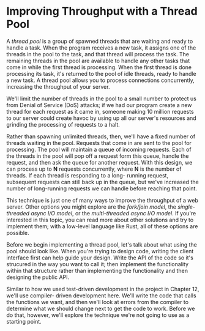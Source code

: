 # Improving Throughput with a Thread Pool

A *thread pool* is a group of spawned threads that are waiting and ready to handle a task. When the
program receives a new task, it assigns one of the threads in the pool to the task, and that thread
will process the task. The remaining threads in the pool are available to handle any other tasks that
come in while the first thread is processing. When the first thread is done processing its task, it's
returned to the pool of idle threads, ready to handle a new task.  A thread pool allows you to process
connections concurrently, increasing the throughput of your server.

We'll limit the number of threads in the pool to a small number to protect us from Denial of Service
(DoS) attacks; if we had our program create a new thread for each request as it came in, someone
making 10 million requests to our server could create havoc by using up all our server's resources
and grinding the processing of requests to a halt.

Rather than spawning unlimited threads, then, we'll have a fixed number of threads waiting in the
pool. Requests that come in are sent to the pool for processing. The pool will maintain a queue of
incoming requests. Each of the threads in the pool will pop off a request form this queue, handle the
request, and then ask the queue for another request. With this design, we can process up to **N**
requests concurrently, where **N** is the number of threads. If each thread is responding to a long-
running request, subsequent requests can still back up in the queue, but we've increased the
number of long-running requests we can handle before reaching that point.

This technique is just one of many ways to improve the throughput of a web server. Other options
you might explore are the *fork/join model*, the *single-threaded async I/O model*, or the *multi-threaded*
*async I/O model*. If you're interested in this topic, you can read more about other solutions and try to
implement them; with a low-level language like Rust, all of these options are possible.

Before we begin implementing a thread pool, let's talk about what using the pool should look like.
When you're trying to design code, writing the client interface first can help guide your design. Write
the API of the code so it's strucured in the way you want to call it; then implement the functionality
within that structure rather than implementing the functionality and then designing the public API.

Similar to how we used test-driven development in the project in Chapter 12, we'll use compiler-
driven development here. We'll write the code that calls the functions we want, and then we'll look at
errors from the compiler to determine what we should change next to get the code to work. Before
we do that, however, we'll explore the technique we're not going to use as a starting point.
